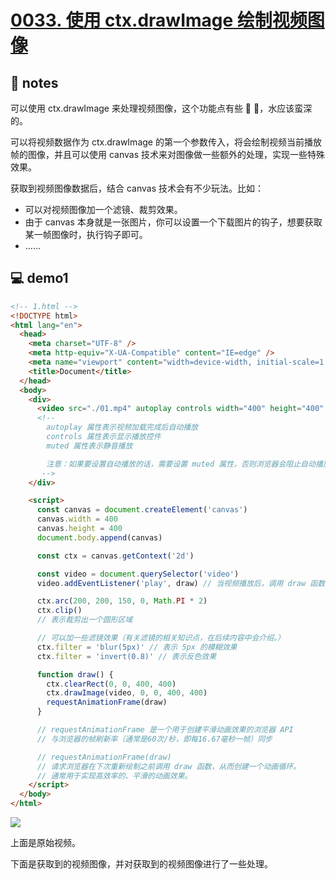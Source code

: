 # [0033. 使用 ctx.drawImage 绘制视频图像](https://github.com/Tdahuyou/canvas/tree/main/0033.%20%E4%BD%BF%E7%94%A8%20ctx.drawImage%20%E7%BB%98%E5%88%B6%E8%A7%86%E9%A2%91%E5%9B%BE%E5%83%8F)


## 📒 notes

可以使用 ctx.drawImage 来处理视频图像，这个功能点有些 🐂 🍺，水应该蛮深的。

可以将视频数据作为 ctx.drawImage 的第一个参数传入，将会绘制视频当前播放帧的图像，并且可以使用 canvas 技术来对图像做一些额外的处理，实现一些特殊效果。

获取到视频图像数据后，结合 canvas 技术会有不少玩法。比如：
- 可以对视频图像加一个滤镜、裁剪效果。
- 由于 canvas 本身就是一张图片，你可以设置一个下载图片的钩子，想要获取某一帧图像时，执行钩子即可。
- ……

## 💻 demo1

```html
<!-- 1.html -->
<!DOCTYPE html>
<html lang="en">
  <head>
    <meta charset="UTF-8" />
    <meta http-equiv="X-UA-Compatible" content="IE=edge" />
    <meta name="viewport" content="width=device-width, initial-scale=1.0" />
    <title>Document</title>
  </head>
  <body>
    <div>
      <video src="./01.mp4" autoplay controls width="400" height="400" muted></video>
      <!--
        autoplay 属性表示视频加载完成后自动播放
        controls 属性表示显示播放控件
        muted 属性表示静音播放

        注意：如果要设置自动播放的话，需要设置 muted 属性，否则浏览器会阻止自动播放。
       -->
    </div>

    <script>
      const canvas = document.createElement('canvas')
      canvas.width = 400
      canvas.height = 400
      document.body.append(canvas)

      const ctx = canvas.getContext('2d')

      const video = document.querySelector('video')
      video.addEventListener('play', draw) // 当视频播放后，调用 draw 函数

      ctx.arc(200, 200, 150, 0, Math.PI * 2)
      ctx.clip()
      // 表示裁剪出一个圆形区域

      // 可以加一些滤镜效果（有关滤镜的相关知识点，在后续内容中会介绍。）
      ctx.filter = 'blur(5px)' // 表示 5px 的模糊效果
      ctx.filter = 'invert(0.8)' // 表示反色效果

      function draw() {
        ctx.clearRect(0, 0, 400, 400)
        ctx.drawImage(video, 0, 0, 400, 400)
        requestAnimationFrame(draw)
      }

      // requestAnimationFrame 是一个用于创建平滑动画效果的浏览器 API
      // 与浏览器的帧刷新率（通常是60次/秒，即每16.67毫秒一帧）同步

      // requestAnimationFrame(draw)
      // 请求浏览器在下次重新绘制之前调用 draw 函数，从而创建一个动画循环。
      // 通常用于实现高效率的、平滑的动画效果。
    </script>
  </body>
</html>
```

![](md-imgs/使用%20ctx.drawImage%20绘制视频图像.gif)

上面是原始视频。

下面是获取到的视频图像，并对获取到的视频图像进行了一些处理。
